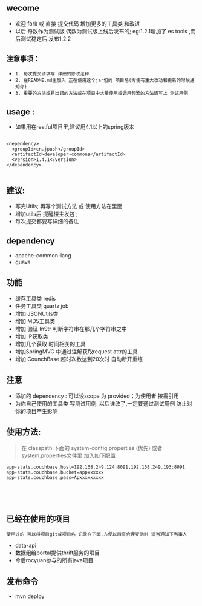 
## wecome
* 欢迎 fork 或 直接 提交代码 增加更多的工具类 和改进
* 以后 奇数作为测试版 偶数为测试版上线后发布的; eg:1.2.1增加了 es tools ,而后测试稳定后 发布1.2.2

## `注意事项：`
* `1. 每次提交请填写 详细的修改注释`
* `2. 在README.md里加入 正在使用这个jar包的 项目名(方便有重大改动和更新的时候通知你)`
* `3. 重要的方法或易出错的方法或在项目中大量使用或调用频繁的方法请写上 测试用例`

## usage :

* 如果用在restful项目里,建议用4.1以上的spring版本

```

<dependency>
  <groupId>cn.jpush</groupId>
  <artifactId>developer-commons</artifactId>
  <version>1.4.1</version>
</dependency>


```

## 建议:
* 写完Utils; 再写个测试方法 或 使用方法在里面
* 增加utils后 提醒楼主发包 ;
* 每次提交都要写详细的备注





## dependency
* apache-common-lang
* guava


## 功能

* 缓存工具类 redis
* 任务工具类 quartz job
* 增加 JSONUtils类
* 增加 MD5工具类
* 增加 验证 InStr  判断字符串在那几个字符串之中
* 增加 IP获取类
* 增加几个获取 时间相关的工具
* 增加SpringMVC 中通过注解获取request attr的工具
* 增加 CounchBase 超时次数达到20次时 自动断开重练


## 注意
* 添加的 dependency : 可以设scope 为 <scope>provided</scope>；为使用者 按需引用
* 为你自己使用的工具类 写测试用例: 以后谁改了,一定要通过测试用例 防止对你的项目产生影响



## 使用方法:

> 在 classpath:下面的 system-config.properties (优先) 或者system.properties文件里 加入如下配置
```
app-stats.couchbase.host=192.168.249.124:8091,192.168.249.193:8091
app-stats.couchbase.bucket=appxxxxxx
app-stats.couchbase.pass=Apxxxxxxxxx

```


```




```



## 已经在使用的项目
`使用过的 可以将项目git或项目名 记录在下面,方便以后有合理变动时 适当通知下当事人`

* data-api
* 数据组给portal提供thrift服务的项目
* 今后rocyuan参与的所有java项目


## 发布命令
* mvn deploy

